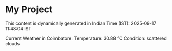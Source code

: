 # My Project

This content is dynamically generated in Indian Time (IST): 2025-09-17 11:48:04 IST


Current Weather in Coimbatore:
Temperature: 30.88 °C
Condition: scattered clouds
